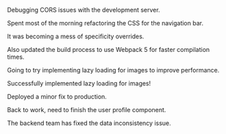 Debugging CORS issues with the development server.

Spent most of the morning refactoring the CSS for the navigation bar.

It was becoming a mess of specificity overrides.

Also updated the build process to use Webpack 5 for faster compilation times.

Going to try implementing lazy loading for images to improve performance.

Successfully implemented lazy loading for images!

Deployed a minor fix to production.

Back to work, need to finish the user profile component.

The backend team has fixed the data inconsistency issue.